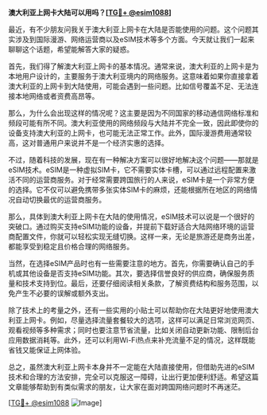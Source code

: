 **澳大利亚上网卡大陆可以用吗？[[TG💪+ @esim1088](https://t.me/s/esim1088)]**

最近，有不少朋友问我关于澳大利亚上网卡在大陆是否能使用的问题。这个问题其实涉及到国际漫游、网络运营商以及eSIM技术等多个方面。今天就让我们一起来聊聊这个话题，希望能解答大家的疑惑。

首先，我们得了解澳大利亚上网卡的基本情况。通常来说，澳大利亚的上网卡是为本地用户设计的，主要服务于澳大利亚境内的网络服务。这意味着如果你直接拿着澳大利亚的上网卡到大陆使用，可能会遇到一些问题。比如信号覆盖不足、无法连接本地网络或者资费高昂等。

那么，为什么会出现这样的情况呢？这主要是因为不同国家的移动通信网络标准和频段可能有所不同。澳大利亚使用的网络频段与大陆并不完全一致，因此即使你的设备支持澳大利亚的上网卡，也可能无法正常工作。此外，国际漫游费用通常较高，这对普通用户来说并不是一个经济实惠的选择。

不过，随着科技的发展，现在有一种解决方案可以很好地解决这个问题——那就是eSIM技术。eSIM是一种虚拟SIM卡，它不需要实体卡槽，可以通过远程配置来激活不同的运营商服务。对于经常需要跨国旅行的人来说，eSIM卡是一个非常方便的选择。它不仅可以避免携带多张实体SIM卡的麻烦，还能根据所在地区的网络情况自动切换最优的运营商服务。

那么，具体到澳大利亚上网卡在大陆的使用情况，eSIM技术可以说是一个很好的突破口。通过购买支持eSIM功能的设备，并提前下载好适合大陆网络环境的运营商配置文件，你就可以轻松实现无缝切换。这样一来，无论是旅游还是商务出差，都能享受到稳定且价格合理的网络服务。

当然，在选择eSIM产品时也有一些需要注意的地方。首先，你需要确认自己的手机或其他设备是否支持eSIM功能。其次，要选择信誉良好的供应商，确保服务质量和技术支持到位。最后，还要仔细阅读相关条款，了解资费结构和服务范围，以免产生不必要的误解或额外支出。

除了技术上的考量之外，还有一些实用的小贴士可以帮助你在大陆更好地使用澳大利亚上网卡。例如，尽量选择流量套餐较大的选项，这样可以满足日常浏览网页、观看视频等多种需求；同时也要注意节省流量，比如关闭自动更新功能、限制后台应用数据消耗等。此外，还可以利用Wi-Fi热点来补充流量不足的情况，这样既能省钱又能保证上网体验。

总之，虽然澳大利亚上网卡本身并不一定能在大陆直接使用，但借助先进的eSIM技术和合理的方法安排，完全可以克服这一障碍，让出行更加便利舒适。希望这篇文章能够帮助到有类似需求的朋友，让大家在面对跨国网络问题时不再迷茫。

[[TG💪+ @esim1088](https://t.me/s/esim1088) ![Image](https://i.postimg.cc/4NQfJmqS/Snipaste-2025-05-13-00-14-12.png)]